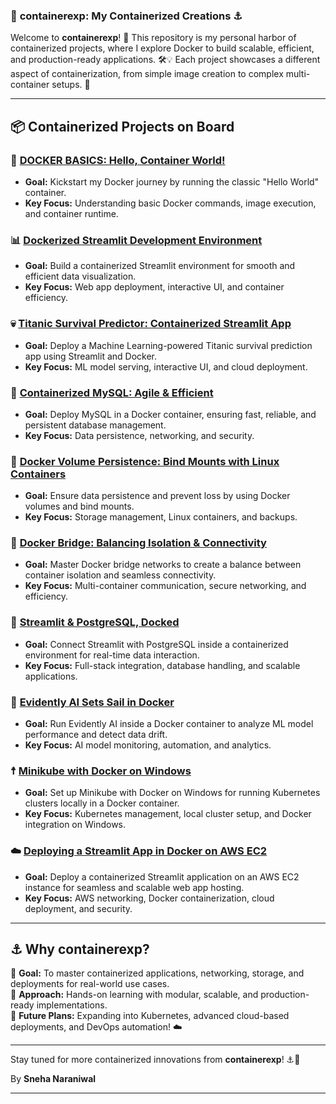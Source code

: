 ### 🐳 **containerexp: My Containerized Creations ⚓**  

Welcome to **containerexp**! 🌊 This repository is my personal harbor of containerized projects, where I explore Docker to build scalable, efficient, and production-ready applications. 🛠️💡 Each project showcases a different aspect of containerization, from simple image creation to complex multi-container setups. 🚀  

---

## 📦 **Containerized Projects on Board**  

### 🐳 [DOCKER BASICS: Hello, Container World!](https://github.com/SnehaNaraniwal/containerexp/tree/e58f4f66a04d80eea8636f8b2aa8ccab0dc61864/1.DOCKER%20BASICS%3A%20Hello%20World)  
- **Goal:** Kickstart my Docker journey by running the classic "Hello World" container.  
- **Key Focus:** Understanding basic Docker commands, image execution, and container runtime.  

### 📊 [Dockerized Streamlit Development Environment](https://github.com/SnehaNaraniwal/containerexp/tree/df41de74910a233bef78986f156505a9be520188/2.%20Dockerized%20Streamlit%20Development%20Environment)  
- **Goal:** Build a containerized Streamlit environment for smooth and efficient data visualization.  
- **Key Focus:** Web app deployment, interactive UI, and container efficiency.  

### 💀 [Titanic Survival Predictor: Containerized Streamlit App](https://github.com/SnehaNaraniwal/containerexp/tree/df41de74910a233bef78986f156505a9be520188/3.Titanic%20Survival%20Predictor%20Containerized%20Streamlit%20App)  
- **Goal:** Deploy a Machine Learning-powered Titanic survival prediction app using Streamlit and Docker.  
- **Key Focus:** ML model serving, interactive UI, and cloud deployment.  

### 🐜 [Containerized MySQL: Agile & Efficient](https://github.com/SnehaNaraniwal/containerexp/tree/df41de74910a233bef78986f156505a9be520188/4.%20Containerized%20MySQL%3A%20Agile%20%26%20Efficient%20%F0%9F%90%AC)  
- **Goal:** Deploy MySQL in a Docker container, ensuring fast, reliable, and persistent database management.  
- **Key Focus:** Data persistence, networking, and security.  

### 📂 [Docker Volume Persistence: Bind Mounts with Linux Containers](https://github.com/SnehaNaraniwal/containerexp/tree/c0a35705d5a4a98cea268e1bd71aedd9ed3faa46/5.%20Docker%20Volume%20Persistence%3A%20Bind%20Mounts%20with%20Linux%20Containers%20)  
- **Goal:** Ensure data persistence and prevent loss by using Docker volumes and bind mounts.  
- **Key Focus:** Storage management, Linux containers, and backups.  

### 📮 [Docker Bridge: Balancing Isolation & Connectivity](https://github.com/SnehaNaraniwal/containerexp/tree/5b00bb02b0334f158600cf6affdb21b3df2dcaf9/6.%20Docker%20Bridge%3A%20Balancing%20Isolation%20%26%20Connectivity%20)  
- **Goal:** Master Docker bridge networks to create a balance between container isolation and seamless connectivity.  
- **Key Focus:** Multi-container communication, secure networking, and efficiency.  

### 🐘 [Streamlit & PostgreSQL, Docked](https://github.com/SnehaNaraniwal/containerexp/tree/581f6bc0ed2ce27bb10af153c9ac01fd756bd86a/7.%20Streamlit%20%26%20PostgreSQL%2C%20Docked)  
- **Goal:** Connect Streamlit with PostgreSQL inside a containerized environment for real-time data interaction.  
- **Key Focus:** Full-stack integration, database handling, and scalable applications.  

### 🧠 [Evidently AI Sets Sail in Docker](https://github.com/SnehaNaraniwal/containerexp/tree/df41de74910a233bef78986f156505a9be520188/8.%20Evidently%20AI%20Sets%20Sail%20in%20Docker)  
- **Goal:** Run Evidently AI inside a Docker container to analyze ML model performance and detect data drift.  
- **Key Focus:** AI model monitoring, automation, and analytics.  

### ☨️ [Minikube with Docker on Windows](https://github.com/SnehaNaraniwal/containerexp/blob/2bb494241a67c2699e5c06b778542fe15544bae1/9.%20Minikube%20with%20Docker%20on%20Windows/README.md)  
- **Goal:** Set up Minikube with Docker on Windows for running Kubernetes clusters locally in a Docker container.  
- **Key Focus:** Kubernetes management, local cluster setup, and Docker integration on Windows.  

### ☁️ [Deploying a Streamlit App in Docker on AWS EC2](https://github.com/SnehaNaraniwal/containerexp/tree/f10349aa4b29be6cb654af3eae3a799905edccfb/10.%20Deploying%20a%20Streamlit%20App%20in%20Docker%20on%20AWS%20EC2)  
- **Goal:** Deploy a containerized Streamlit application on an AWS EC2 instance for seamless and scalable web app hosting.  
- **Key Focus:** AWS networking, Docker containerization, cloud deployment, and security.  

---

## ⚓ Why **containerexp**?  

🚀 **Goal:** To master containerized applications, networking, storage, and deployments for real-world use cases.  
🔬 **Approach:** Hands-on learning with modular, scalable, and production-ready implementations.  
🔮 **Future Plans:** Expanding into Kubernetes, advanced cloud-based deployments, and DevOps automation! ☁️  

---

Stay tuned for more containerized innovations from **containerexp**! ⚓🚀  

By **Sneha Naraniwal**  

---

